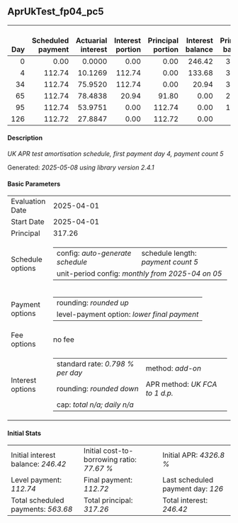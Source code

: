 <h2>AprUkTest_fp04_pc5</h2>
<table>
    <thead style="vertical-align: bottom;">
        <th style="text-align: right;">Day</th>
        <th style="text-align: right;">Scheduled payment</th>
        <th style="text-align: right;">Actuarial interest</th>
        <th style="text-align: right;">Interest portion</th>
        <th style="text-align: right;">Principal portion</th>
        <th style="text-align: right;">Interest balance</th>
        <th style="text-align: right;">Principal balance</th>
        <th style="text-align: right;">Total actuarial interest</th>
        <th style="text-align: right;">Total interest</th>
        <th style="text-align: right;">Total principal</th>
    </thead>
    <tr style="text-align: right;">
        <td class="ci00">0</td>
        <td class="ci01" style="white-space: nowrap;">0.00</td>
        <td class="ci02">0.0000</td>
        <td class="ci03">0.00</td>
        <td class="ci04">0.00</td>
        <td class="ci05">246.42</td>
        <td class="ci06">317.26</td>
        <td class="ci07">0.0000</td>
        <td class="ci08">0.00</td>
        <td class="ci09">0.00</td>
    </tr>
    <tr style="text-align: right;">
        <td class="ci00">4</td>
        <td class="ci01" style="white-space: nowrap;">112.74</td>
        <td class="ci02">10.1269</td>
        <td class="ci03">112.74</td>
        <td class="ci04">0.00</td>
        <td class="ci05">133.68</td>
        <td class="ci06">317.26</td>
        <td class="ci07">10.1269</td>
        <td class="ci08">112.74</td>
        <td class="ci09">0.00</td>
    </tr>
    <tr style="text-align: right;">
        <td class="ci00">34</td>
        <td class="ci01" style="white-space: nowrap;">112.74</td>
        <td class="ci02">75.9520</td>
        <td class="ci03">112.74</td>
        <td class="ci04">0.00</td>
        <td class="ci05">20.94</td>
        <td class="ci06">317.26</td>
        <td class="ci07">86.0790</td>
        <td class="ci08">225.48</td>
        <td class="ci09">0.00</td>
    </tr>
    <tr style="text-align: right;">
        <td class="ci00">65</td>
        <td class="ci01" style="white-space: nowrap;">112.74</td>
        <td class="ci02">78.4838</td>
        <td class="ci03">20.94</td>
        <td class="ci04">91.80</td>
        <td class="ci05">0.00</td>
        <td class="ci06">225.46</td>
        <td class="ci07">164.5628</td>
        <td class="ci08">246.42</td>
        <td class="ci09">91.80</td>
    </tr>
    <tr style="text-align: right;">
        <td class="ci00">95</td>
        <td class="ci01" style="white-space: nowrap;">112.74</td>
        <td class="ci02">53.9751</td>
        <td class="ci03">0.00</td>
        <td class="ci04">112.74</td>
        <td class="ci05">0.00</td>
        <td class="ci06">112.72</td>
        <td class="ci07">218.5379</td>
        <td class="ci08">246.42</td>
        <td class="ci09">204.54</td>
    </tr>
    <tr style="text-align: right;">
        <td class="ci00">126</td>
        <td class="ci01" style="white-space: nowrap;">112.72</td>
        <td class="ci02">27.8847</td>
        <td class="ci03">0.00</td>
        <td class="ci04">112.72</td>
        <td class="ci05">0.00</td>
        <td class="ci06">0.00</td>
        <td class="ci07">246.4226</td>
        <td class="ci08">246.42</td>
        <td class="ci09">317.26</td>
    </tr>
</table>
<h4>Description</h4>
<p><i>UK APR test amortisation schedule, first payment day 4, payment count 5</i></p>
<p>Generated: <i>2025-05-08 using library version 2.4.1</i></p>
<h4>Basic Parameters</h4>
<table>
    <tr>
        <td>Evaluation Date</td>
        <td>2025-04-01</td>
    </tr>
    <tr>
        <td>Start Date</td>
        <td>2025-04-01</td>
    </tr>
    <tr>
        <td>Principal</td>
        <td>317.26</td>
    </tr>
    <tr>
        <td>Schedule options</td>
        <td>
            <table>
                <tr>
                    <td>config: <i>auto-generate schedule</i></td>
                    <td>schedule length: <i><i>payment count</i> 5</i></td>
                </tr>
                <tr>
                    <td colspan="2" style="white-space: nowrap;">unit-period config: <i>monthly from 2025-04 on 05</i></td>
                </tr>
            </table>
        </td>
    </tr>
    <tr>
        <td>Payment options</td>
        <td>
            <table>
                <tr>
                    <td>rounding: <i>rounded up</i></td>
                </tr>
                <tr>
                    <td>level-payment option: <i>lower&nbsp;final&nbsp;payment</i></td>
                </tr>
            </table>
        </td>
    </tr>
    <tr>
        <td>Fee options</td>
        <td>no fee
        </td>
    </tr>
    <tr>
        <td>Interest options</td>
        <td>
            <table>
                <tr>
                    <td>standard rate: <i>0.798 % per day</i></td>
                    <td>method: <i>add-on</i></td>
                </tr>
                <tr>
                    <td>rounding: <i>rounded down</i></td>
                    <td>APR method: <i>UK FCA to 1 d.p.</i></td>
                </tr>
                <tr>
                    <td colspan="2">cap: <i>total <i>n/a</i>; daily <i>n/a</i></td>
                </tr>
            </table>
        </td>
    </tr>
</table>
<h4>Initial Stats</h4>
<table>
    <tr>
        <td>Initial interest balance: <i>246.42</i></td>
        <td>Initial cost-to-borrowing ratio: <i>77.67 %</i></td>
        <td>Initial APR: <i>4326.8 %</i></td>
    </tr>
    <tr>
        <td>Level payment: <i>112.74</i></td>
        <td>Final payment: <i>112.72</i></td>
        <td>Last scheduled payment day: <i>126</i></td>
    </tr>
    <tr>
        <td>Total scheduled payments: <i>563.68</i></td>
        <td>Total principal: <i>317.26</i></td>
        <td>Total interest: <i>246.42</i></td>
    </tr>
</table>